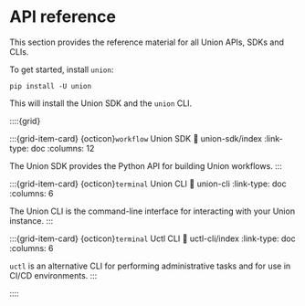 # API reference

This section provides the reference material for all Union APIs, SDKs and CLIs.

To get started, install `union`:

```
pip install -U union
```

This will install the Union SDK and the `union` CLI.

::::{grid}

:::{grid-item-card} {octicon}`workflow` Union SDK
:link: union-sdk/index
:link-type: doc
:columns: 12

The Union SDK provides the Python API for building Union workflows.
:::

:::{grid-item-card} {octicon}`terminal` Union CLI
:link: union-cli
:link-type: doc
:columns: 6

The Union CLI is the command-line interface for interacting with your Union instance.
:::

:::{grid-item-card} {octicon}`terminal` Uctl CLI
:link: uctl-cli/index
:link-type: doc
:columns: 6

`uctl` is an alternative CLI for performing administrative tasks and for use in CI/CD environments.
:::

::::
